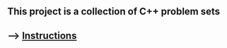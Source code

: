 ## This project is a collection of C++ problem sets
## --> [Instructions](https://github.com/Zveaga/CPP-Modules/tree/main/instructions)
